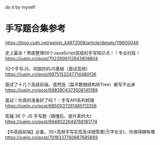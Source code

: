 do it by myself

# 手写题合集参考

https://blog.csdn.net/weixin_44972008/article/details/119600048

史上最全！熬夜整理56个JavaScript高级的手写知识点！！专业扫盲！
https://juejin.cn/post/7023906112843808804

32个手写JS，巩固你的JS基础（面试高频）
https://juejin.cn/post/6875152247714480136

面试了十几个高级前端，竟然连（扁平数据结构转Tree）都写不出来
https://juejin.cn/post/6983904373508145189

面试！你真的准备好了吗？｜手写API系列梳理
https://juejin.cn/post/6850037261485113358

死磕 36 个 JS 手写题（搞懂后，提升真的大）
https://juejin.cn/post/6946022649768181774

【中高级前端】必备，30+高频手写实现及详细答案(万字长文)，你值得拥有噢
https://juejin.cn/post/7018337760687685669